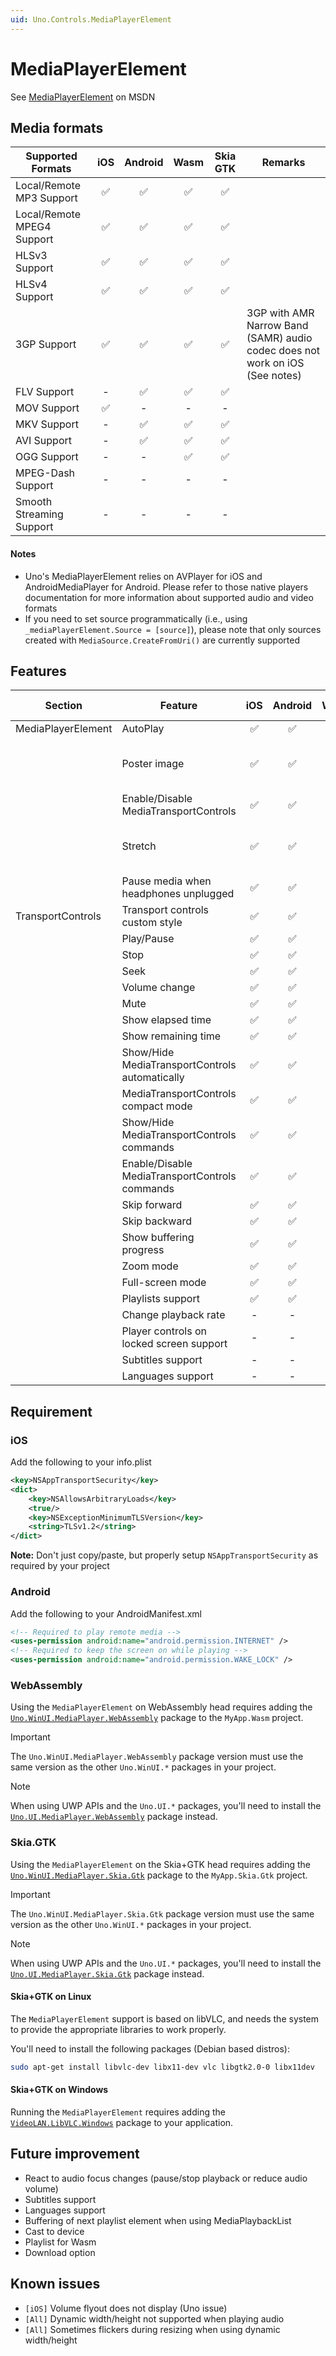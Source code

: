 ```yaml
---
uid: Uno.Controls.MediaPlayerElement
---
```


# MediaPlayerElement

See [MediaPlayerElement](https://docs.microsoft.com/en-us/uwp/api/windows.ui.xaml.controls.mediaplayerelement) on MSDN

## Media formats

| Supported Formats                                        | iOS        | Android    | Wasm        | Skia GTK    | Remarks                            |
|-------------------------------------------------------|:-----------:|:-----------:|:-----------:|:-----------:|-----------------------------------|
| Local/Remote MP3 Support                                | ✅          | ✅          | ✅          | ✅          |                                    |
| Local/Remote MPEG4 Support                            | ✅          | ✅          | ✅          | ✅          |                                    |
| HLSv3    Support                                            | ✅         | ✅          | ✅          | ✅          |                                     |
| HLSv4    Support                                            | ✅         | ✅          | ✅          | ✅          |                                    |
| 3GP Support                                            | ✅         | ✅          | ✅          | ✅        | 3GP with AMR Narrow Band (SAMR) audio codec does not work on iOS (See notes) |
| FLV Support                                            | -          | ✅          | ✅          | ✅          |                                    |
| MOV Support                                            | ✅          | -          | -          | -          |                                    |
| MKV Support                                            | -          | ✅         | ✅          | ✅          |                                    |
| AVI Support                                            | -          | ✅          | ✅          | ✅          |                                     |
| OGG Support                                            | -          | -          | ✅          | ✅          |                                    |
| MPEG-Dash    Support                                        | -          | -          | -          | -          |                                     |
| Smooth Streaming Support                                | -          | -          | -          | -          |                                     |

#### Notes

* Uno's MediaPlayerElement relies on AVPlayer for iOS and AndroidMediaPlayer for Android. Please refer to those native players documentation for more information about supported audio and video formats
* If you need to set source programmatically (i.e., using `_mediaPlayerElement.Source = [source]`), please note that only sources created with `MediaSource.CreateFromUri()` are currently supported

## Features

| Section                | Feature                                                | iOS        | Android    | Wasm        | Skia GTK    | Remarks                                        |
|-----------------------|-------------------------------------------------------|:-----------:|:-----------:|:-----------:|:-----------:|-----------------------------------------------|
| MediaPlayerElement    | AutoPlay                                              | ✅          | ✅          | ✅          | ✅          |                                                |
|                        | Poster image                                            | ✅          | ✅          | ✅          | ✅          | Does not show when playing music                |
|                        | Enable/Disable MediaTransportControls                      | ✅          | ✅          | ✅          | ✅          |                                                |
|                        | Stretch                                                  | ✅          | ✅          | ✅          | ✅          | Stretch.None behave like Stretch.Fill on iOS    |
|                        | Pause media when headphones unplugged                      | ✅          | ✅          | -          | -          |                                                 |
| TransportControls        | Transport controls custom style                        | ✅          | ✅          | ✅          | ✅          |                                                |
|                         | Play/Pause                                             | ✅          | ✅          | ✅          | ✅          |                                                |
|                        | Stop                                                  | ✅          | ✅          | ✅          | ✅          |                                                |
|                         | Seek                                                  | ✅          | ✅          | ✅          | ✅          |                                                |
|                        | Volume change                                            | ✅          | ✅          | ✅          | ✅          |                                                |
|                        | Mute                                                    | ✅          | ✅          | ✅          | ✅          |                                                |
|                        | Show elapsed time                                        | ✅          | ✅          | ✅          | ✅          |                                                |
|                        | Show remaining time                                    | ✅          | ✅          | ✅          | ✅          |                                                |
|                        | Show/Hide MediaTransportControls automatically        | ✅          | ✅          | ✅          | ✅          |                                                |
|                        | MediaTransportControls compact mode                    | ✅          | ✅          | ✅          | ✅          |                                                |
|                        | Show/Hide MediaTransportControls commands              | ✅          | ✅          | ✅          | ✅          |                                                |
|                        | Enable/Disable MediaTransportControls commands          | ✅          | ✅          | ✅          | ✅          |                                                |
|                        | Skip forward                                            | ✅         | ✅          | ✅          | ✅          |                                                |
|                        | Skip backward                                            | ✅         | ✅          | ✅          | ✅          |                                                |
|                        | Show buffering progress                                  | ✅          | ✅         | ✅          | ✅          |                                                |
|                        | Zoom mode                                                | ✅         | ✅         | ✅          | ✅          |                                                 |
|                        | Full-screen mode                                          | ✅         | ✅          | ✅          | ✅          |                                                |
|                        | Playlists support                                          | ✅         | ✅          | -          | -          |                                                |
|                        | Change playback rate                                    | -          | -          | ✅          | ✅          |                                                |
|                        | Player controls on locked screen support              | -          | -          | -          | -          |                                                |
|                        | Subtitles    support                                          | -          | -          | -          | -          |                                                |
|                        | Languages    support                                          | -          | -          | -          | -          |                                                |

## Requirement

### iOS

Add the following to your info.plist

```xml
<key>NSAppTransportSecurity</key>
<dict>
    <key>NSAllowsArbitraryLoads</key>
    <true/>
    <key>NSExceptionMinimumTLSVersion</key>
    <string>TLSv1.2</string>
</dict>
```

__Note:__ Don't just copy/paste, but properly setup `NSAppTransportSecurity` as required by your project

### Android

Add the following to your AndroidManifest.xml

```xml
<!-- Required to play remote media -->
<uses-permission android:name="android.permission.INTERNET" />
<!-- Required to keep the screen on while playing -->
<uses-permission android:name="android.permission.WAKE_LOCK" />
```

### WebAssembly

Using the `MediaPlayerElement` on WebAssembly head requires adding the [`Uno.WinUI.MediaPlayer.WebAssembly`](https://www.nuget.org/packages/Uno.WinUI.MediaPlayer.WebAssembly) package to the `MyApp.Wasm` project.

> [!IMPORTANT]
> The `Uno.WinUI.MediaPlayer.WebAssembly` package version must use the same version as the other `Uno.WinUI.*` packages in your project.

> [!NOTE]
> When using UWP APIs and the `Uno.UI.*` packages, you'll need to install the [`Uno.UI.MediaPlayer.WebAssembly`](https://www.nuget.org/packages/Uno.UI.MediaPlayer.WebAssembly) package instead.

### Skia.GTK

Using the `MediaPlayerElement` on the Skia+GTK head requires adding the [`Uno.WinUI.MediaPlayer.Skia.Gtk`](https://www.nuget.org/packages/Uno.WinUI.MediaPlayer.Skia.Gtk) package to the `MyApp.Skia.Gtk` project.

> [!IMPORTANT]
> The `Uno.WinUI.MediaPlayer.Skia.Gtk` package version must use the same version as the other `Uno.WinUI.*` packages in your project.

> [!NOTE]
> When using UWP APIs and the `Uno.UI.*` packages, you'll need to install the [`Uno.UI.MediaPlayer.Skia.Gtk`](https://www.nuget.org/packages/Uno.UI.MediaPlayer.Skia.Gtk) package instead.

#### Skia+GTK on Linux

The `MediaPlayerElement` support is based on libVLC, and needs the system to provide the appropriate libraries to work properly.

You'll need to install the following packages (Debian based distros):

```bash
sudo apt-get install libvlc-dev libx11-dev vlc libgtk2.0-0 libx11dev
```

#### Skia+GTK on Windows

Running the `MediaPlayerElement` requires adding the [`VideoLAN.LibVLC.Windows`](https://www.nuget.org/packages/VideoLAN.LibVLC.Windows) package to your application.

## Future improvement

* React to audio focus changes (pause/stop playback or reduce audio volume)
* Subtitles support
* Languages support
* Buffering of next playlist element when using MediaPlaybackList
* Cast to device
* Playlist for Wasm
* Download option

## Known issues

* `[iOS]` Volume flyout does not display (Uno issue)
* `[All]` Dynamic width/height not supported when playing audio
* `[All]` Sometimes flickers during resizing when using dynamic width/height
